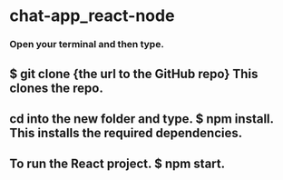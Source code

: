 # chat-app_react-node


### Open your terminal and then type.

## $ git clone {the url to the GitHub repo} This clones the repo.

## cd into the new folder and type. $ npm install. This installs the required dependencies.

## To run the React project. $ npm start.
